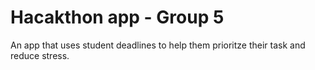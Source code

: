 # Hacakthon app - Group 5

An app that uses student deadlines to help them prioritze their task and reduce stress.
